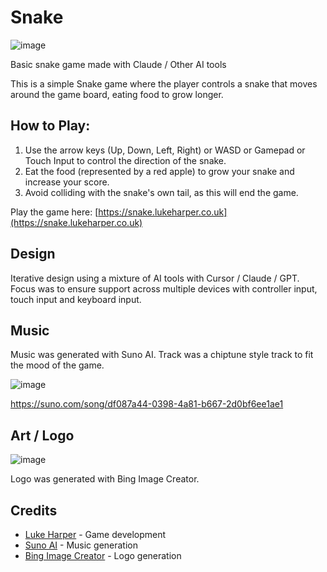 # Snake
![image](https://github.com/user-attachments/assets/7c9848c5-046b-4d21-9aef-154084555f88)

Basic snake game made with Claude / Other AI tools

This is a simple Snake game where the player controls a snake that moves around the game board, eating food to grow longer.

## How to Play:

1. Use the arrow keys (Up, Down, Left, Right) or WASD or Gamepad or Touch Input to control the direction of the snake.
2. Eat the food (represented by a red apple) to grow your snake and increase your score.
3. Avoid colliding with the snake's own tail, as this will end the game.

Play the game here: [https://snake.lukeharper.co.uk](https://snake.lukeharper.co.uk)

## Design
Iterative design using a mixture of AI tools with Cursor / Claude / GPT. Focus was to ensure support across multiple devices with controller input, touch input and keyboard input.

## Music
Music was generated with Suno AI.
Track was a chiptune style track to fit the mood of the game.

![image](https://github.com/user-attachments/assets/6b8283c9-5721-4363-b724-d5dab422057e)

https://suno.com/song/df087a44-0398-4a81-b667-2d0bf6ee1ae1

## Art / Logo
![image](https://github.com/user-attachments/assets/197a48fa-b0d4-4644-aee7-5d87275947ad)

Logo was generated with Bing Image Creator.

## Credits

- [Luke Harper](https://lukeharper.co.uk) - Game development
- [Suno AI](https://suno.ai) - Music generation
- [Bing Image Creator](https://bing.com/create) - Logo generation
